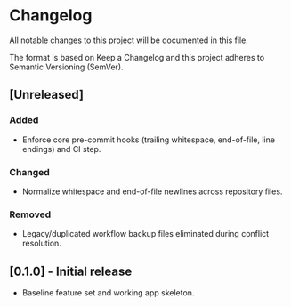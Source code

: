 # Changelog

All notable changes to this project will be documented in this file.

The format is based on Keep a Changelog and this project adheres to Semantic Versioning (SemVer).

## [Unreleased]

### Added
- Enforce core pre-commit hooks (trailing whitespace, end-of-file, line endings) and CI step.

### Changed
- Normalize whitespace and end-of-file newlines across repository files.

### Removed
- Legacy/duplicated workflow backup files eliminated during conflict resolution.

## [0.1.0] - Initial release
- Baseline feature set and working app skeleton.
